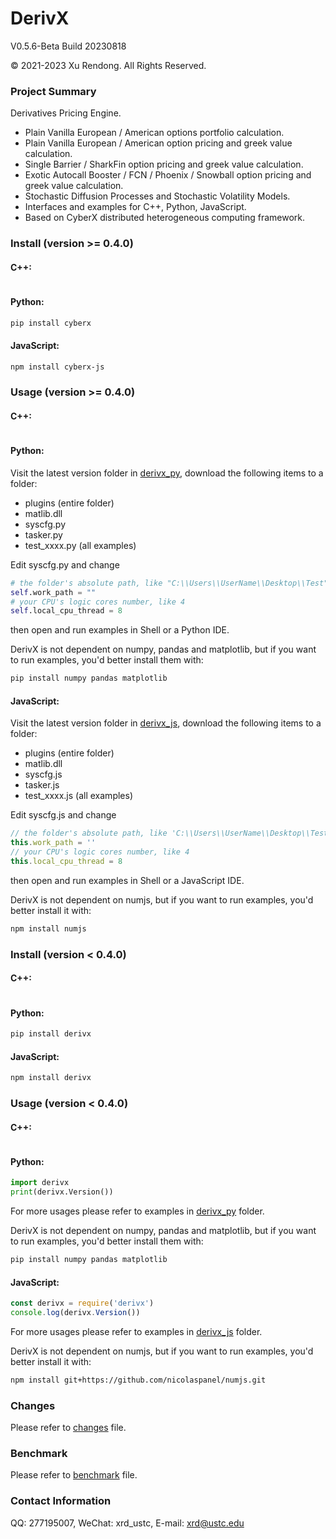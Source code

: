 # DerivX
V0.5.6-Beta Build 20230818

© 2021-2023 Xu Rendong. All Rights Reserved.

### Project Summary
Derivatives Pricing Engine.
+ Plain Vanilla European / American options portfolio calculation.
+ Plain Vanilla European / American option pricing and greek value calculation.
+ Single Barrier / SharkFin option pricing and greek value calculation.
+ Exotic Autocall Booster / FCN / Phoenix / Snowball option pricing and greek value calculation.
+ Stochastic Diffusion Processes and Stochastic Volatility Models.
+ Interfaces and examples for C++, Python, JavaScript.
+ Based on CyberX distributed heterogeneous computing framework.

### Install (version >= 0.4.0)
#### C++:
```bash

```

#### Python:
```bash
pip install cyberx
```

#### JavaScript:
```bash
npm install cyberx-js
```

### Usage (version >= 0.4.0)
#### C++:
```c++

```

#### Python:
Visit the latest version folder in [derivx_py](https://github.com/xurendong/derivx/tree/main/exe/windows/bin/derivx_py), download the following items to a folder:

+ plugins (entire folder)
+ matlib.dll
+ syscfg.py
+ tasker.py
+ test_xxxx.py (all examples)

Edit syscfg.py and change 
```python
# the folder's absolute path, like "C:\\Users\\UserName\\Desktop\\Test"
self.work_path = ""
# your CPU's logic cores number, like 4
self.local_cpu_thread = 8
```
then open and run examples in Shell or a Python IDE.

DerivX is not dependent on numpy, pandas and matplotlib, but if you want to run examples, you'd better install them with:
```bash
pip install numpy pandas matplotlib
```

#### JavaScript:
Visit the latest version folder in [derivx_js](https://github.com/xurendong/derivx/tree/main/exe/windows/bin/derivx_js), download the following items to a folder:

+ plugins (entire folder)
+ matlib.dll
+ syscfg.js
+ tasker.js
+ test_xxxx.js (all examples)

Edit syscfg.js and change 
```javascript
// the folder's absolute path, like 'C:\\Users\\UserName\\Desktop\\Test'
this.work_path = ''
// your CPU's logic cores number, like 4
this.local_cpu_thread = 8
```
then open and run examples in Shell or a JavaScript IDE.

DerivX is not dependent on numjs, but if you want to run examples, you'd better install it with:
```bash
npm install numjs
```

### Install (version < 0.4.0)
#### C++:
```bash

```

#### Python:
```bash
pip install derivx
```

#### JavaScript:
```bash
npm install derivx
```

### Usage (version < 0.4.0)
#### C++:
```c++

```

#### Python:
```python
import derivx
print(derivx.Version())
```
For more usages please refer to examples in [derivx_py](https://github.com/xurendong/derivx/tree/main/exe/windows/bin/derivx_py) folder.

DerivX is not dependent on numpy, pandas and matplotlib, but if you want to run examples, you'd better install them with:
```bash
pip install numpy pandas matplotlib
```

#### JavaScript:
```javascript
const derivx = require('derivx')
console.log(derivx.Version())
```
For more usages please refer to examples in [derivx_js](https://github.com/xurendong/derivx/tree/main/exe/windows/bin/derivx_js) folder.

DerivX is not dependent on numjs, but if you want to run examples, you'd better install it with:
```bash
npm install git+https://github.com/nicolaspanel/numjs.git
```

### Changes
Please refer to [changes](https://github.com/xurendong/derivx/blob/main/changes.txt) file.

### Benchmark
Please refer to [benchmark](https://github.com/xurendong/derivx/blob/main/benchmark.md) file.

### Contact Information
QQ: 277195007, WeChat: xrd_ustc, E-mail: xrd@ustc.edu
